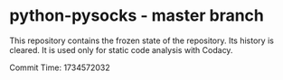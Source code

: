 # python-pysocks - master branch

This repository contains the frozen state of the repository.
Its history is cleared. It is used only for static code
analysis with Codacy.

Commit Time: 1734572032